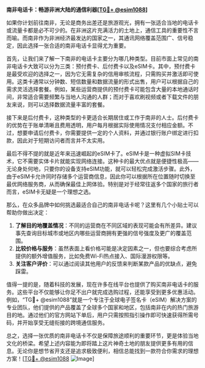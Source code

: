 **南非电话卡：畅游非洲大陆的通信利器[[TG💪+ @esim1088](https://t.me/s/esim1088)]**

如果你计划前往南非，无论是商务出差还是旅游观光，拥有一张适合当地的电话卡或流量卡都是必不可少的。在非洲这片充满活力的土地上，通信工具的重要性不言而喻。而南非作为非洲经济最发达的国家之一，其通讯网络覆盖范围广、信号稳定，因此选择一张合适的南非电话卡显得尤为重要。

首先，让我们来了解一下南非的电话卡主要分为哪几种类型。目前市面上常见的南非电话卡大致可以分为三类：预付费卡、后付费卡以及eSIM卡。其中，预付费卡是最受欢迎的选择之一，因为它无需复杂的信用审核流程，只需购买并激活即可使用。这类卡通常以分钟数、短信数量和数据流量的形式出售，用户可以根据自己的需求灵活选择套餐。例如，某些运营商提供的预付费卡可能包含大量的本地通话时间，非常适合需要频繁与当地人沟通的人群；而对于喜欢刷视频或者下载文件的朋友来说，则可以选择数据流量丰富的套餐。

接下来是后付费卡，这种类型的卡更适合长期居住或工作于南非的人士。后付费卡的优势在于账单清晰且费用透明，用户每月根据实际使用情况支付相应金额。不过，想要申请后付费卡，你需要提供一定的个人资料，并通过银行账户绑定进行扣款，因此对于短期访问者而言并不太实用。

最后不得不提的就是近年来迅速崛起的eSIM卡了。eSIM卡是一种虚拟SIM卡技术，它不需要实体卡片就能实现网络连接。这种卡的最大优点就是便捷性极高——无论身处何地，只要你的设备支持eSIM功能，就可以轻松完成激活步骤。此外，由于eSIM卡允许同时存储多个运营商信息，因此你可以根据所在位置随时切换至最优网络服务商，从而确保最佳上网体验。特别是对于经常往返多个国家的旅行者而言，eSIM卡无疑是一个理想之选。

那么，在众多品牌中如何挑选最适合自己的南非电话卡呢？这里有几个小贴士可以帮助你做出决定：

1. **了解目的地覆盖情况**：不同的运营商在不同区域的表现可能会有所差异。建议事先查询目标城市或地区内哪些运营商拥有更强的信号强度及更广的覆盖范围。
2. **比较价格与服务**：虽然表面上看价格可能是决定因素之一，但也要综合考虑所提供的额外增值服务，比如免费Wi-Fi热点接入、国际漫游权限等。
3. **关注客户评价**：可以通过阅读其他用户的反馈来判断某款产品的优缺点，避免踩雷。

值得一提的是，随着科技的发展，现在许多在线平台也提供了购买南非电话卡的服务。这些平台不仅能够让你足不出户就完成选购过程，还能享受到更多优惠活动。例如，“TG💪+ @esim1088”就是一个专注于全球电子签名卡（eSIM）解决方案的专业团队，他们提供的产品覆盖了全球多个国家和地区，包括南非在内的热门旅游目的地。通过他们的官方网站下单后，用户只需按照指引操作即可快速获得所需号码，并开始享受无缝衔接的跨境通信服务。

总之，选择一张优质的南非电话卡不仅是保障旅途顺利的重要环节，更是体验当地文化的桥梁。希望上述内容能为即将踏上这片神奇土地的朋友提供更多有用的信息。无论你是想节省开支还是追求极致便利，相信总能找到一款符合你需求的理想方案！[[TG💪+ @esim1088](https://t.me/s/esim1088) ![Image](https://i.postimg.cc/4NQfJmqS/Snipaste-2025-05-13-00-14-12.png)]
